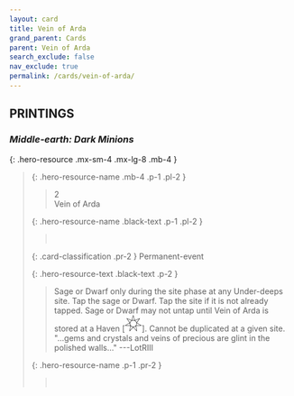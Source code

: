 ```yaml
---
layout: card
title: Vein of Arda
grand_parent: Cards
parent: Vein of Arda
search_exclude: false
nav_exclude: true
permalink: /cards/vein-of-arda/
---
```


## PRINTINGS


### _Middle-earth: Dark Minions_

{: .hero-resource .mx-sm-4 .mx-lg-8 .mb-4 }
> {: .hero-resource-name .mb-4 .p-1 .pl-2 }
> > <div class="card-mp">2</div>
> > <div class="card-name">Vein of Arda</div>
>
> {: .hero-resource-name .black-text .p-1 .pl-2 }
> > &nbsp;
>
> {: .card-classification .pr-2 }
> Permanent-event
>
> {: .hero-resource-text .black-text .p-2 }
> > Sage or Dwarf only during the site phase at any Under-deeps site. Tap the sage or Dwarf. Tap the site if it is not already tapped. Sage or Dwarf may not untap until Vein of Arda is stored at a Haven \[![](/assets/images/free-haven.svg)]. Cannot be duplicated at a given site.  "...gems and crystals and veins of precious are glint in the polished walls..." ---LotRIII 
> 
> {: .hero-resource-name .p-1 .pr-2 }
> > <div class="card-shield"></div>
> > <div class="card-corruption">&nbsp;</div>

